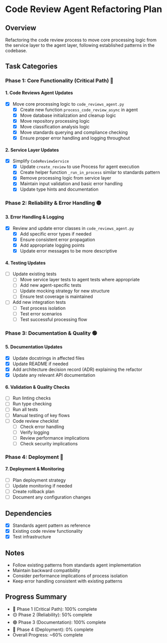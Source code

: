 # Code Review Agent Refactoring Plan

## Overview
Refactoring the code review process to move core processing logic from the service layer to the agent layer, following established patterns in the codebase.

## Task Categories

### Phase 1: Core Functionality (Critical Path) 🔴
#### 1. Code Reviews Agent Updates
- [x] Move core processing logic to `code_reviews_agent.py`
  - [x] Create new function `process_code_review_async` in agent
  - [x] Move database initialization and cleanup logic
  - [x] Move repository processing logic
  - [x] Move classification analysis logic
  - [x] Move standards querying and compliance checking
  - [x] Ensure proper error handling and logging throughout

#### 2. Service Layer Updates
- [x] Simplify `CodeReviewService`
  - [x] Update `create_review` to use Process for agent execution
  - [x] Create helper function `_run_in_process` similar to standards pattern
  - [x] Remove processing logic from service layer
  - [x] Maintain input validation and basic error handling
  - [x] Update type hints and documentation

### Phase 2: Reliability & Error Handling 🟡
#### 3. Error Handling & Logging
- [x] Review and update error classes in `code_reviews_agent.py`
  - [x] Add specific error types if needed
  - [x] Ensure consistent error propagation
  - [x] Add appropriate logging points
  - [x] Update error messages to be more descriptive

#### 4. Testing Updates
- [ ] Update existing tests
  - [ ] Move service layer tests to agent tests where appropriate
  - [ ] Add new agent-specific tests
  - [ ] Update mocking strategy for new structure
  - [ ] Ensure test coverage is maintained
- [ ] Add new integration tests
  - [ ] Test process isolation
  - [ ] Test error scenarios
  - [ ] Test successful processing flow

### Phase 3: Documentation & Quality 🟢
#### 5. Documentation Updates
- [x] Update docstrings in affected files
- [x] Update README if needed
- [x] Add architecture decision record (ADR) explaining the refactor
- [x] Update any relevant API documentation

#### 6. Validation & Quality Checks
- [ ] Run linting checks
- [ ] Run type checking
- [ ] Run all tests
- [ ] Manual testing of key flows
- [ ] Code review checklist
  - [ ] Check error handling
  - [ ] Verify logging
  - [ ] Review performance implications
  - [ ] Check security implications

### Phase 4: Deployment 🔵
#### 7. Deployment & Monitoring
- [ ] Plan deployment strategy
- [ ] Update monitoring if needed
- [ ] Create rollback plan
- [ ] Document any configuration changes

## Dependencies
- [x] Standards agent pattern as reference
- [x] Existing code review functionality
- [x] Test infrastructure

## Notes
- Follow existing patterns from standards agent implementation
- Maintain backward compatibility
- Consider performance implications of process isolation
- Keep error handling consistent with existing patterns

## Progress Summary
- 🔴 Phase 1 (Critical Path): 100% complete
- 🟡 Phase 2 (Reliability): 50% complete
- 🟢 Phase 3 (Documentation): 100% complete
- 🔵 Phase 4 (Deployment): 0% complete
- Overall Progress: ~60% complete 